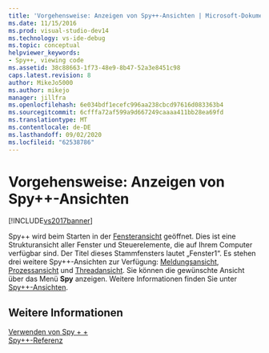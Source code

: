 ```yaml
---
title: 'Vorgehensweise: Anzeigen von Spy++-Ansichten | Microsoft-Dokumentation'
ms.date: 11/15/2016
ms.prod: visual-studio-dev14
ms.technology: vs-ide-debug
ms.topic: conceptual
helpviewer_keywords:
- Spy++, viewing code
ms.assetid: 38c88663-1f73-48e9-8b47-52a3e8451c98
caps.latest.revision: 8
author: MikeJo5000
ms.author: mikejo
manager: jillfra
ms.openlocfilehash: 6e034bdf1ecefc996aa238cbcd97616d083363b4
ms.sourcegitcommit: 6cfffa72af599a9d667249caaaa411bb28ea69fd
ms.translationtype: MT
ms.contentlocale: de-DE
ms.lasthandoff: 09/02/2020
ms.locfileid: "62538786"
---
```

# <a name="how-to-display-spy-views"></a>Vorgehensweise: Anzeigen von Spy++-Ansichten
[!INCLUDE[vs2017banner](../includes/vs2017banner.md)]

Spy++ wird beim Starten in der [Fensteransicht](../debugger/windows-view.md) geöffnet. Dies ist eine Strukturansicht aller Fenster und Steuerelemente, die auf Ihrem Computer verfügbar sind. Der Titel dieses Stammfensters lautet „Fenster1“. Es stehen drei weitere Spy++-Ansichten zur Verfügung: [Meldungsansicht](../debugger/messages-view.md), [Prozessansicht](../debugger/processes-view.md) und [Threadansicht](../debugger/threads-view.md). Sie können die gewünschte Ansicht über das Menü **Spy** anzeigen. Weitere Informationen finden Sie unter [Spy++-Ansichten](../debugger/spy-increment-views.md).  
  
## <a name="see-also"></a>Weitere Informationen  
 [Verwenden von Spy + +](../debugger/using-spy-increment.md)   
 [Spy++-Referenz](../debugger/spy-increment-reference.md)

